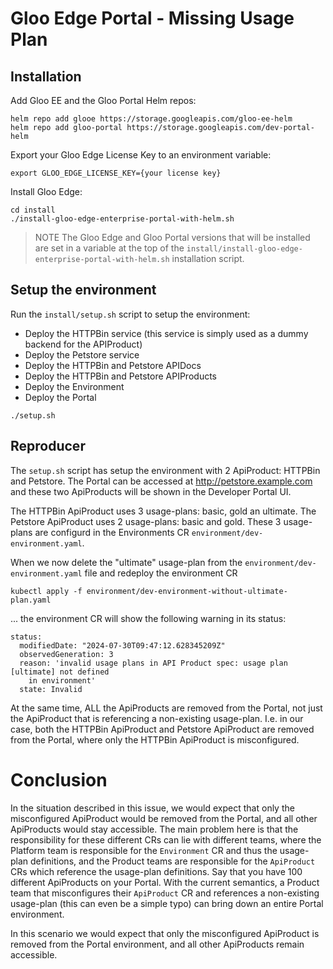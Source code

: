 # Gloo Edge Portal - Missing Usage Plan

## Installation

Add Gloo EE and the Gloo Portal Helm repos:
```
helm repo add glooe https://storage.googleapis.com/gloo-ee-helm
helm repo add gloo-portal https://storage.googleapis.com/dev-portal-helm
```

Export your Gloo Edge License Key to an environment variable:
```
export GLOO_EDGE_LICENSE_KEY={your license key}
```

Install Gloo Edge:
```
cd install
./install-gloo-edge-enterprise-portal-with-helm.sh
```

> NOTE
> The Gloo Edge and Gloo Portal versions that will be installed are set in a variable at the top of the `install/install-gloo-edge-enterprise-portal-with-helm.sh` installation script.

## Setup the environment

Run the `install/setup.sh` script to setup the environment:

- Deploy the HTTPBin service (this service is simply used as a dummy backend for the APIProduct)
- Deploy the Petstore service
- Deploy the HTTPBin and Petstore APIDocs
- Deploy the HTTPBin and Petstore APIProducts
- Deploy the Environment
- Deploy the Portal

```
./setup.sh
```

## Reproducer

The `setup.sh` script has setup the environment with 2 ApiProduct: HTTPBin and Petstore. The Portal can be accessed at http://petstore.example.com and these two ApiProducts will be shown in the Developer Portal UI.

The HTTPBin ApiProduct uses 3 usage-plans: basic, gold an ultimate. The Petstore ApiProduct uses 2 usage-plans: basic and gold. These 3 usage-plans are configurd in the Environments CR `environment/dev-environment.yaml`.

When we now delete the "ultimate" usage-plan from the `environment/dev-environment.yaml` file and redeploy the environment CR
```
kubectl apply -f environment/dev-environment-without-ultimate-plan.yaml
```

... the environment CR will show the following warning in its status:

```
status:
  modifiedDate: "2024-07-30T09:47:12.628345209Z"
  observedGeneration: 3
  reason: 'invalid usage plans in API Product spec: usage plan [ultimate] not defined
    in environment'
  state: Invalid
```

At the same time, ALL the ApiProducts are removed from the Portal, not just the ApiProduct that is referencing a non-existing usage-plan. I.e. in our case, both the HTTPBin ApiProduct and Petstore ApiProduct are removed from the Portal, where only the HTTPBin ApiProduct is misconfigured.


# Conclusion
In the situation described in this issue, we would expect that only the misconfigured ApiProduct would be removed from the Portal, and all other ApiProducts would stay accessible. The main problem here is that the responsibility for these different CRs can lie with different teams, where the Platform team is responsible for the `Environment` CR and thus the usage-plan definitions, and the Product teams are responsible for the `ApiProduct` CRs which reference the usage-plan definitions. Say that you have 100 different ApiProducts on your Portal. With the current semantics, a Product team that misconfigures their `ApiProduct` CR and references a non-existing usage-plan (this can even be a simple typo) can bring down an entire Portal environment.

In this scenario we would expect that only the misconfigured ApiProduct is removed from the Portal environment, and all other ApiProducts remain accessible.